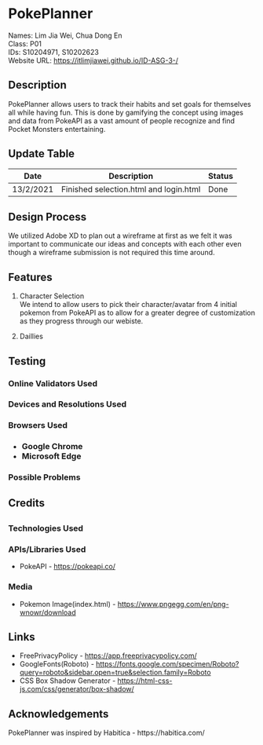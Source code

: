 <h1>PokePlanner</h1>

Names: Lim Jia Wei, Chua Dong En<br>
Class: P01<br>
IDs: S10204971, S10202623 <br>
Website URL: https://itlimjiawei.github.io/ID-ASG-3-/<br>

<h2>Description</h2>

PokePlanner allows users to track their habits and set goals for themselves all while having fun. This is done by gamifying the concept using images and data from PokeAPI as a vast amount of people recognize and find Pocket Monsters entertaining.

<h2>Update Table</h2>

Date        | Description                                             | Status
----------- | ------------------------------------------------------  | ------
13/2/2021   | Finished selection.html and login.html                  |  Done 
 



<h2>Design Process</h2>

<p>We utilized Adobe XD to plan out a wireframe at first as we felt it was important to communicate our ideas and concepts with each other even though a wireframe submission is not required this time around.</p>

<p>


<h2>Features</h2>

1. Character Selection<br>
We intend to allow users to pick their character/avatar from 4 initial pokemon from PokeAPI as to allow for a greater degree of customization as they progress through our webiste.

2. Daillies <br>




<h2>Testing</h2>





<h3>Online Validators Used</h3>




<h3>Devices and Resolutions Used</h3>




<h3>Browsers Used<h3>

* Google Chrome
* Microsoft Edge


<h3>Possible Problems</h3>




<h2>Credits<h2>




<h3>Technologies Used</h3>



<h3>APIs/Libraries Used</h3>

* PokeAPI - https://pokeapi.co/



<h3>Media</h3>

* Pokemon Image(index.html) - https://www.pngegg.com/en/png-wnowr/download


<h2>Links</h2>

* FreePrivacyPolicy - https://app.freeprivacypolicy.com/
* GoogleFonts(Roboto) - https://fonts.google.com/specimen/Roboto?query=roboto&sidebar.open=true&selection.family=Roboto<br>
* CSS Box Shadow Generator - https://html-css-js.com/css/generator/box-shadow/

<h2>Acknowledgements</h2>

<p>PokePlanner was inspired by Habitica - https://habitica.com/</p>


